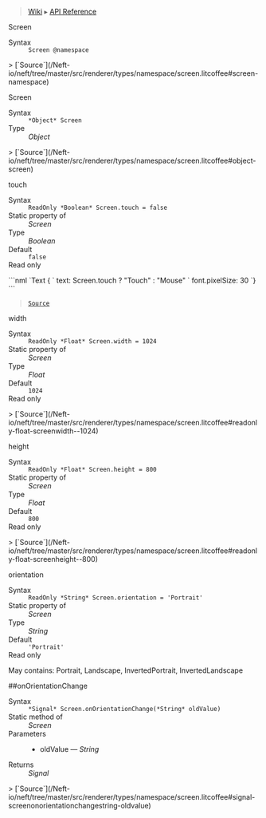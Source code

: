 > [Wiki](Home) ▸ [API Reference](API-Reference)

Screen
<dl><dt>Syntax</dt><dd><code>Screen @namespace</code></dd></dl>
> [`Source`](/Neft-io/neft/tree/master/src/renderer/types/namespace/screen.litcoffee#screen-namespace)

Screen
<dl><dt>Syntax</dt><dd><code>&#x2A;Object&#x2A; Screen</code></dd><dt>Type</dt><dd><i>Object</i></dd></dl>
> [`Source`](/Neft-io/neft/tree/master/src/renderer/types/namespace/screen.litcoffee#object-screen)

touch
<dl><dt>Syntax</dt><dd><code>ReadOnly &#x2A;Boolean&#x2A; Screen.touch = false</code></dd><dt>Static property of</dt><dd><i>Screen</i></dd><dt>Type</dt><dd><i>Boolean</i></dd><dt>Default</dt><dd><code>false</code></dd><dt>Read only</dt></dl>
```nml
`Text {
`   text: Screen.touch ? "Touch" : "Mouse"
`   font.pixelSize: 30
`}
```

> [`Source`](/Neft-io/neft/tree/master/src/renderer/types/namespace/screen.litcoffee#readonly-boolean-screentouch--false)

width
<dl><dt>Syntax</dt><dd><code>ReadOnly &#x2A;Float&#x2A; Screen.width = 1024</code></dd><dt>Static property of</dt><dd><i>Screen</i></dd><dt>Type</dt><dd><i>Float</i></dd><dt>Default</dt><dd><code>1024</code></dd><dt>Read only</dt></dl>
> [`Source`](/Neft-io/neft/tree/master/src/renderer/types/namespace/screen.litcoffee#readonly-float-screenwidth--1024)

height
<dl><dt>Syntax</dt><dd><code>ReadOnly &#x2A;Float&#x2A; Screen.height = 800</code></dd><dt>Static property of</dt><dd><i>Screen</i></dd><dt>Type</dt><dd><i>Float</i></dd><dt>Default</dt><dd><code>800</code></dd><dt>Read only</dt></dl>
> [`Source`](/Neft-io/neft/tree/master/src/renderer/types/namespace/screen.litcoffee#readonly-float-screenheight--800)

orientation
<dl><dt>Syntax</dt><dd><code>ReadOnly &#x2A;String&#x2A; Screen.orientation = 'Portrait'</code></dd><dt>Static property of</dt><dd><i>Screen</i></dd><dt>Type</dt><dd><i>String</i></dd><dt>Default</dt><dd><code>'Portrait'</code></dd><dt>Read only</dt></dl>
May contains: Portrait, Landscape, InvertedPortrait, InvertedLandscape

##onOrientationChange
<dl><dt>Syntax</dt><dd><code>&#x2A;Signal&#x2A; Screen.onOrientationChange(&#x2A;String&#x2A; oldValue)</code></dd><dt>Static method of</dt><dd><i>Screen</i></dd><dt>Parameters</dt><dd><ul><li>oldValue — <i>String</i></li></ul></dd><dt>Returns</dt><dd><i>Signal</i></dd></dl>
> [`Source`](/Neft-io/neft/tree/master/src/renderer/types/namespace/screen.litcoffee#signal-screenonorientationchangestring-oldvalue)

